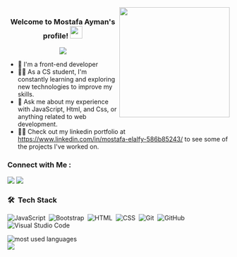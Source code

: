 
<img width="250" align="right" src="https://c.tenor.com/_DOBjnGspYAAAAAM/code-coding.gif">

<h3 align="center">
  Welcome to Mostafa Ayman's profile!
  <img src="https://media.giphy.com/media/hvRJCLFzcasrR4ia7z/giphy.gif" width="28">
</h3>

<!-- Typing SVG by DenverCoder1 - https://github.com/DenverCoder1/readme-typing-svg -->
<p align="center">
  <a href="https://github.com/DenverCoder1/readme-typing-svg"><img src="https://readme-typing-svg.herokuapp.com/?lines=Front-end%20web%20developer;Always%20learning%20new%20things&font=Fira%20Code&center=true&width=440&height=45&color=f75c7e&vCenter=true&size=22"></a>
</p> 

- 🏢 I'm a front-end developer
- 👨‍💻 As a CS student, I'm constantly learning and exploring new technologies to improve my skills.
- 💬 Ask me about my experience with JavaScript, Html, and Css, or anything related to web development.
- 👨‍💻 Check out my linkedin portfolio at https://www.linkedin.com/in/mostafa-elalfy-586b85243/ to see some of the projects I've worked on.


### Connect with Me :

<a href="https://www.linkedin.com/in/mostafa-elalfy-586b85243/" target="_blank"><img src="https://img.shields.io/badge/-Mostafa%20Ayman-0077B5?style=for-the-badge&logo=Linkedin&logoColor=white"/></a>
<a href="https://www.facebook.com/mostafaayman.elalfy" target="_blank"><img src="https://img.shields.io/badge/-Mostafa%20Ayman-0077B5?style=for-the-badge&logo=Facebook&logoColor=white"/></a>

### 🛠 &nbsp;Tech Stack
![JavaScript](https://img.shields.io/badge/-JavaScript-05122A?style=flat&logo=javascript)&nbsp;
![Bootstrap](https://img.shields.io/badge/-Bootstrap-05122A?style=flat&logo=bootstrap&logoColor=563D7C)&nbsp;
![HTML](https://img.shields.io/badge/-HTML-05122A?style=flat&logo=HTML5)&nbsp;
![CSS](https://img.shields.io/badge/-CSS-05122A?style=flat&logo=CSS3&logoColor=1572B6)&nbsp;
![Git](https://img.shields.io/badge/-Git-05122A?style=flat&logo=git)&nbsp;
![GitHub](https://img.shields.io/badge/-GitHub-05122A?style=flat&logo=github)&nbsp;
![Visual Studio Code](https://img.shields.io/badge/-Visual%20Studio%20Code-05122A?style=flat&logo=visual-studio-code&logoColor=007ACC)&nbsp;





<img align="left" src="https://github-readme-stats.vercel.app/api/top-langs?username=mostafaayman&show_icons=true&locale=en&layout=compact&theme=radical" alt="most used languages" />
<br>
<a href="https://komarev.com/ghpvc/?username=mostafaayman&style=for-the-badge">
    <img src="https://komarev.com/ghpvc/?username=mostafaayman77&style=for-the-badge">
</a>
